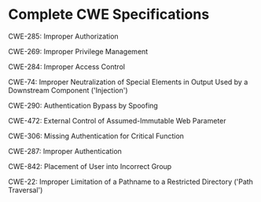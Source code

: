

# Complete CWE Specifications

CWE-285: Improper Authorization

CWE-269: Improper Privilege Management

CWE-284: Improper Access Control

CWE-74: Improper Neutralization of Special Elements in Output Used by a Downstream Component ('Injection')

CWE-290: Authentication Bypass by Spoofing

CWE-472: External Control of Assumed-Immutable Web Parameter

CWE-306: Missing Authentication for Critical Function

CWE-287: Improper Authentication

CWE-842: Placement of User into Incorrect Group

CWE-22: Improper Limitation of a Pathname to a Restricted Directory ('Path Traversal')